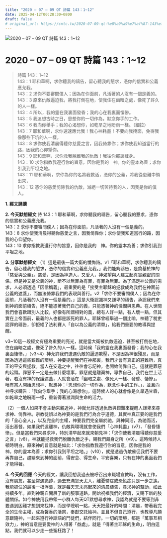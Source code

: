 ```yaml
---
title: "2020 – 07 – 09 QT 詩篇 143：1~12"
date: 2025-04-12T00:28:30+0800
draft: false
# original_url: https://cmtc.tw/2020-07-09-qt-%e8%a9%a9%e7%af%87-143%ef%bc%9a112
---
```


![2020 – 07 – 09 QT 詩篇 143：1\~12](/images/qt.jpg   "2020 – 07 – 09 QT 詩篇 143：1\~12")

# 2020 – 07 – 09 QT 詩篇 143：1\~12

> 詩篇 143：1\~12  
> 143：1 耶和華啊，求你聽我的禱告，留心聽我的懇求，憑你的信實和公義應允我。  
> 143：2 求你不要審問僕人；因為在你面前，凡活著的人沒有一個是義的。  
> 143：3 原來仇敵逼迫我，將我打倒在地，使我住在幽暗之處，像死了許久的人一樣。  
> 143：4 所以，我的靈在我裏面發昏；我的心在我裏面悽慘。  
> 143：5 我追想古時之日，思想你的一切作為，默念你手的工作。  
> 143：6 我向你舉手；我的心渴想你，如乾旱之地盼雨一樣。（細拉）  
> 143：7 耶和華啊，求你速速應允我！我心神耗盡！不要向我掩面，免得我像那些下坑的人一樣。  
> 143：8 求你使我清晨得聽你慈愛之言，因我倚靠你；求你使我知道當行的路，因我的心仰望你。  
> 143：9 耶和華啊，求你救我脫離我的仇敵！我往你那裏藏身。  
> 143：10 求你指教我遵行你的旨意，因你是我的　神。你的靈本為善；求你引我到平坦之地。  
> 143：11 耶和華啊，求你為你的名將我救活，憑你的公義，將我從患難中領出來，  
> 143：12 憑你的慈愛剪除我的仇敵，滅絕一切苦待我的人，因我是你的僕人。

**1. 經文誦讀**

**2.  今天默想經文**
詩 143：1 耶和華啊，求你聽我的禱告，留心聽我的懇求，憑你的信實和公義應允我。  
143：2 求你不要審問僕人；因為在你面前，凡活著的人沒有一個是義的。  
143：8 求你使我清晨得聽你慈愛之言，因我倚靠你；求你使我知道當行的路，因我的心仰望你。  
143：10 求你指教我遵行你的旨意，因你是我的　神。你的靈本為善；求你引我到平坦之地。

**3. 分享默想經文**
（1）這是最後一篇大衛的懺悔詩。v1「耶和華啊，求你聽我的禱告，留心聽我的懇求，憑你的信實和公義應允我。」我們能夠禱告，是奠基於神的「慈愛與公義」。慈愛，是因為神造人，又愛人，神渴望與人建立起真實親密的關係。但是神又是公義的神，斷不以無罪為有罪，有罪為無罪。為了滿足神公義的需求，人必須透過「因信稱義」，最重要的是「接受主耶穌的拯救成為我們在神面前公義的遮蓋」，而無法倚靠我們的表現與善行。v2「求你不要審問僕人；因為在你面前，凡活著的人沒有一個是義的。」這是大衛認識神又謙卑的禱告，承認我們來到神的面前禱告，絕不能憑著我們自己的義，只能憑著神的憐憫與恩典。在人世間我們會喜歡跟別人比較，好像有所謂相對的義，總有人好一點，有人壞一點，但其實在上帝面前，最義的人也都是該死的罪人。耶穌曾經舉過一個比喻，神聽了稅吏認罪的禱告，卻拒絕了法利賽人「自以為公義的清單」，給我們重要的教導與提醒。

v3\~10這一段經文有極為重要的亮光，就是當大衛被仇敵逼迫，甚至被打倒在地，住在幽暗之處，像死了許久的人一樣。這時候「我的靈在我裏面發昏；我的心在我裏面悽慘。」（v3\~4）神允許我們遭遇仇敵的逼迫欺壓，不是因為神很殘忍，而是因為透過這些艱難的環境，神要提醒我們在神那裏，我們才會有真正的避難所，真正的平安與拯救。當人在安逸之中，往往會忘記神，也開始倚靠自己，這就是罪惡的起頭。罪惡不一定是去做什麼壞事，罪惡就是離棄神，專靠自己。我們在世上活著，若沒有神的保護遮蓋，人就會活在「幽暗之處、像死人一樣、發昏、悽慘」。唯有當人開始思想神、默想神：「思想你的一切作為，默念你手的工作。」，並且向神呼求禱告：「我向你舉手；我的心渴想你」，這時候人的心就會像是久旱遇甘霖，如乾旱之地盼雨一樣，重新得著滋潤與生命的活力。

（2）一個人如果不會主動來親近神，神就允許透過仇敵與艱難來提醒人謙卑來尋求神、倚靠神。宗教徒誤以為神要的是我們行為合乎道德，其實神真正要的是我們的「全心全人」，以及完全的主權，神要我們完全屬於祂，與神同活，為祂而活，活出基督。如果我們遠離神，仇敵與環境就會使我們「心神耗盡」（v7）、「發昏悽慘」。但是當我們來尋求神，特別清早起來就來朝見神：「求你使我清晨得聽你慈愛之言」（v8），神就能拯救我們脫離仇敵之手，賜我們藏身之所（v9）。這時候詩人頓時明白，原來神的旨意就是如此：「求你指教我遵行你的旨意，因你是我的　神。你的靈本為善；求你引我到平坦之地。」（v10），就是透過仇敵催促我們不要再靠自己，趕緊來到神的面前，得安息、得生命，平安喜樂，只有在神的裏面我們才能得著。

**4. 今天的回應**
今天的經文，讓我回想我過去被呼召出來職場宣教時，沒有工作，沒有朋友，甚至常遇詭詐，過去充滿怨天尤人，離憂鬱症或恐慌症只是一步之遙。我能抓住的最後一根浮葉，就是每天天未亮起來的清晨禱告，尋求神的幫助，如此持續多年。直到神親自開展了新的服事道路，開始祝福我們的經濟，又賜下新的肢體關係。如今神使用我帶領一小群人每天QT默想尋求神，我認為就是不要等到非要遇到困難才想到來找神，而是學聰明一點，天天把最好的時間：清晨，帶著我完全的生命主權，成為馨香的活祭，奉獻交託給神。並且不但自己遵行，也教導凡願意跟隨神，一起來遵行神話語的門徒們，結伴同行。一切的環境，都是「萬事互相效力」，神的旨意是要愛神的人得著「益處」，就是「得著主耶穌的生命」，明白這點，我們就可以少走一些冤枉路了！
